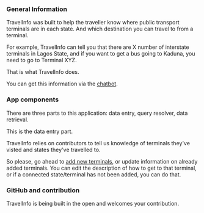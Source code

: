 ### General Information
TravelInfo was built to help the traveller know where public transport terminals are in each state. And which destination you can travel to from a terminal.

For example, TravelInfo can tell you that there are X number of interstate terminals in Lagos State, and if you want to get a bus going to Kaduna, you need to go to Terminal XYZ.

That is what TravelInfo does.

You can get this information via the [chatbot](https://travelinfo-staging.herokuapp.com/chatbot).

### App components
There are three parts to this application: data entry, query resolver, data retrieval.

This is the data entry part.

TravelInfo relies on contributors to tell us knowledge of terminals they've visted and states they've travelled to.

So please, go ahead to [add new terminals](https://travelinfo-staging.herokuapp.com/terminals/new), or update information on already added terminals. You can edit the description of how to get to that terminal, or if a connected state/terminal has not been added, you can do that.

### GitHub and contribution
TravelInfo is being built in the open and welcomes your contribution.
